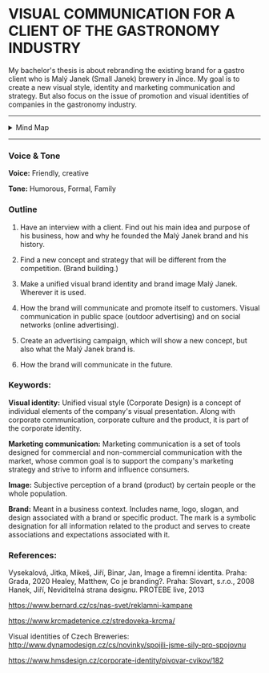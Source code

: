 # VISUAL COMMUNICATION FOR A CLIENT OF THE GASTRONOMY INDUSTRY #

My bachelor's thesis is about rebranding the existing brand for a gastro client who is Malý Janek (Small Janek) brewery in Jince. My goal is to create a new visual style, identity and marketing communication and strategy. But also focus on the issue of promotion and visual identities of companies in the gastronomy industry.

---
<details>
  <summary>Mind Map</summary>
<img alt = "Alt text goes." src= "./img/Mindmap.png">
  
</details>

---

### Voice & Tone ###
**Voice:** Friendly, creative

**Tone:** Humorous, Formal, Family

### Outline ###
1. Have an interview with a client. Find out his main idea and purpose of his business, how and why he founded the Malý Janek brand and his history.

2. Find a new concept and strategy that will be different from the competition. (Brand building.)

3. Make a unified visual brand identity and brand image Malý Janek. Wherever it is used.

4. How the brand will communicate and promote itself to customers.
Visual communication in public space (outdoor advertising) and on social networks (online advertising).

5. Create an advertising campaign, which will show a new concept, but also what the Malý Janek brand is.

6. How the brand will communicate in the future.

### Keywords: ###

**Visual identity:** Unified visual style (Corporate Design) is a concept of individual elements of the company's visual presentation. Along with corporate communication, corporate culture and the product, it is part of the corporate identity.

**Marketing communication:** Marketing communication is a set of tools designed for commercial and non-commercial communication with the market, whose common goal is to support the company's marketing strategy and strive to inform and influence consumers.

**Image:** Subjective perception of a brand (product) by certain people or the whole population.

**Brand:** Meant in a business context. Includes name, logo, slogan, and design associated with a brand or specific product. The mark is a symbolic designation for all information related to the product and serves to create associations and expectations associated with it.

### References: ###
Vysekalová, Jitka, Mikeš, Jiří, Binar, Jan, Image a firemní identita. Praha: Grada, 2020 
Healey, Matthew, Co je branding?. Praha: Slovart, s.r.o., 2008 
Hanek, Jiří, Neviditelná strana designu. PROTEBE live, 2013 

https://www.bernard.cz/cs/nas-svet/reklamni-kampane

https://www.krcmadetenice.cz/stredoveka-krcma/

Visual identities of Czech Breweries:
http://www.dynamodesign.cz/cs/novinky/spojili-jsme-sily-pro-spojovnu

https://www.hmsdesign.cz/corporate-identity/pivovar-cvikov/182







